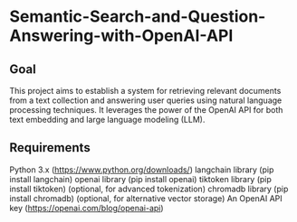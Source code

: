 # Semantic-Search-and-Question-Answering-with-OpenAI-API
## Goal

This project aims to establish a system for retrieving relevant documents from a text collection and answering user queries using natural language processing techniques. It leverages the power of the OpenAI API for both text embedding and large language modeling (LLM).

## Requirements

Python 3.x (https://www.python.org/downloads/)
langchain library (pip install langchain)
openai library (pip install openai)
tiktoken library (pip install tiktoken) (optional, for advanced tokenization)
chromadb library (pip install chromadb) (optional, for alternative vector storage)
An OpenAI API key (https://openai.com/blog/openai-api)
